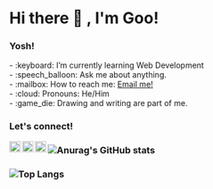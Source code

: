 # <summary><strong>Hi there :wave: , I'm Goo!</strong></summary>


### <summary><strong>Yosh!</strong></summary>
<p>
    - :keyboard: I’m currently learning Web Development </br>
    - :speech_balloon: Ask me about anything.</br>
    - :mailbox: How to reach me: <a href="mailto:frzlhmd@gmail.com">Email me!</a>  </br>
    - :cloud: Pronouns: He/Him </br>
    - :game_die: Drawing and writing are part of me. </br>
<p>
 
### <summary><strong>Let's connect!</strong></summary>
<a href="https://twitter.com/yours">
  <img align="left" alt="Goo's Twitter" width="20px" src="https://simpleicons.now.sh/twitter/495f7e" />
</a>
<a href="https://www.instagram.com/yours/">
  <img align="left" alt="Goo's Instagram" width="20px" src="https://simpleicons.now.sh/instagram/495f7e" href="" />
</a>
<a href="https://yours.com/">
  <img align="left" alt="Goo's Blog" width="20px" src="https://simpleicons.now.sh/blogger/495f7e" />
</a>

### ![Anurag's GitHub stats](https://github-readme-stats.vercel.app/api?username=Call132&show_icons=true&theme=transparent)
### ![Top Langs](https://github-readme-stats.vercel.app/api/top-langs/?username=Call132&langs_count=8)
